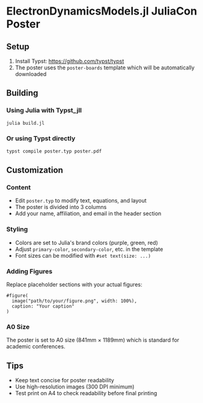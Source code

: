 # ElectronDynamicsModels.jl JuliaCon Poster

## Setup

1. Install Typst: https://github.com/typst/typst
2. The poster uses the `poster-boards` template which will be automatically downloaded

## Building

### Using Julia with Typst_jll
```julia
julia build.jl
```

### Or using Typst directly
```bash
typst compile poster.typ poster.pdf
```

## Customization

### Content
- Edit `poster.typ` to modify text, equations, and layout
- The poster is divided into 3 columns
- Add your name, affiliation, and email in the header section

### Styling
- Colors are set to Julia's brand colors (purple, green, red)
- Adjust `primary-color`, `secondary-color`, etc. in the template
- Font sizes can be modified with `#set text(size: ...)`

### Adding Figures
Replace placeholder sections with your actual figures:
```typst
#figure(
  image("path/to/your/figure.png", width: 100%),
  caption: "Your caption"
)
```

### A0 Size
The poster is set to A0 size (841mm × 1189mm) which is standard for academic conferences.

## Tips
- Keep text concise for poster readability
- Use high-resolution images (300 DPI minimum)
- Test print on A4 to check readability before final printing